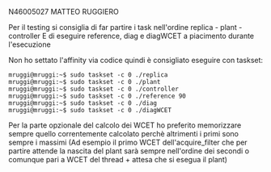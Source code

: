 N46005027 MATTEO RUGGIERO

Per il testing si consiglia di far partire i task nell'ordine replica - plant - controller
E di eseguire reference, diag e diagWCET a piacimento durante l'esecuzione

Non ho settato l'affinity via codice quindi è consigliato eseguire con taskset:

```console
mruggi@mruggi:~$ sudo taskset -c 0 ./replica
mruggi@mruggi:~$ sudo taskset -c 0 ./plant
mruggi@mruggi:~$ sudo taskset -c 0 ./controller
mruggi@mruggi:~$ sudo taskset -c 0 ./reference 90 
mruggi@mruggi:~$ sudo taskset -c 0 ./diag
mruggi@mruggi:~$ sudo taskset -c 0 ./diagWCET
```

Per la parte opzionale del calcolo dei WCET ho preferito memorizzare sempre quello correntemente calcolato perchè altrimenti i primi sono sempre i massimi (Ad esempio il primo WCET dell'acquire_filter che per partire attende la nascita del plant sarà sempre nell'ordine dei secondi o comunque pari a WCET del thread + attesa che si esegua il plant)